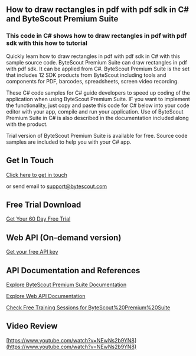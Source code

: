 ## How to draw rectangles in pdf with pdf sdk in C# and ByteScout Premium Suite

### This code in C# shows how to draw rectangles in pdf with pdf sdk with this how to tutorial

Quickly learn how to draw rectangles in pdf with pdf sdk in C# with this sample source code. ByteScout Premium Suite can draw rectangles in pdf with pdf sdk. It can be applied from C#. ByteScout Premium Suite is the set that includes 12 SDK products from ByteScout including tools and components for PDF, barcodes, spreadsheets, screen video recording.

 These C# code samples for C# guide developers to speed up coding of the application when using ByteScout Premium Suite. IF you want to implement the functionality, just copy and paste this code for C# below into your code editor with your app, compile and run your application. Use of ByteScout Premium Suite in C# is also described in the documentation included along with the product.

Trial version of ByteScout Premium Suite is available for free. Source code samples are included to help you with your C# app.

## Get In Touch

[Click here to get in touch](https://bytescout.zendesk.com/hc/en-us/requests/new?subject=ByteScout%20Premium%20Suite%20Question)

or send email to [support@bytescout.com](mailto:support@bytescout.com?subject=ByteScout%20Premium%20Suite%20Question) 

## Free Trial Download

[Get Your 60 Day Free Trial](https://bytescout.com/download/web-installer?utm_source=github-readme)

## Web API (On-demand version)

[Get your free API key](https://pdf.co/documentation/api?utm_source=github-readme)

## API Documentation and References

[Explore ByteScout Premium Suite Documentation](https://bytescout.com/documentation/index.html?utm_source=github-readme)

[Explore Web API Documentation](https://pdf.co/documentation/api?utm_source=github-readme)

[Check Free Training Sessions for ByteScout%20Premium%20Suite](https://academy.bytescout.com/)

## Video Review

[https://www.youtube.com/watch?v=NEwNs2b9YN8](https://www.youtube.com/watch?v=NEwNs2b9YN8)